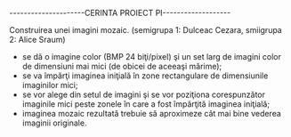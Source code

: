 ---------------------CERINTA PROIECT PI-------------------

Construirea unei imagini mozaic. (semigrupa 1: Dulceac Cezara, smiigrupa 2: Alice Sraum)
- se dă o imagine color (BMP 24 biţi/pixel) şi un set larg de imagini color de dimensiuni mai mici (de obicei de aceeaşi mărime); 
- se va împărţi imaginea iniţială în zone rectangulare de dimensiunile imaginilor mici;
- se vor alege din setul de imagini şi se vor poziţiona corespunzător imaginile mici peste zonele în care a fost împărţită imaginea iniţială;
- imaginea mozaic rezultată trebuie să aproximeze cât mai bine vederea imaginii originale. 
